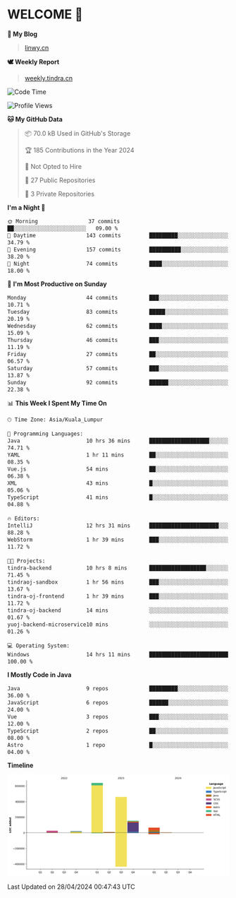 # WELCOME 👋

**🐶 My Blog**
> [linwy.cn](linwy.cn)

**🕊️ Weekly Report**
> [weekly.tindra.cn](weekly.tindra.cn)
<!--START_SECTION:waka-->
![Code Time](http://img.shields.io/badge/Code%20Time-948%20hrs%2018%20mins-blue)

![Profile Views](http://img.shields.io/badge/Profile%20Views-0-blue)

**🐱 My GitHub Data** 

> 📦 70.0 kB Used in GitHub's Storage 
 > 
> 🏆 185 Contributions in the Year 2024
 > 
> 🚫 Not Opted to Hire
 > 
> 📜 27 Public Repositories 
 > 
> 🔑 3 Private Repositories 
 > 
**I'm a Night 🦉** 

```text
🌞 Morning                37 commits          ██░░░░░░░░░░░░░░░░░░░░░░░   09.00 % 
🌆 Daytime                143 commits         █████████░░░░░░░░░░░░░░░░   34.79 % 
🌃 Evening                157 commits         ██████████░░░░░░░░░░░░░░░   38.20 % 
🌙 Night                  74 commits          ████░░░░░░░░░░░░░░░░░░░░░   18.00 % 
```
📅 **I'm Most Productive on Sunday** 

```text
Monday                   44 commits          ███░░░░░░░░░░░░░░░░░░░░░░   10.71 % 
Tuesday                  83 commits          █████░░░░░░░░░░░░░░░░░░░░   20.19 % 
Wednesday                62 commits          ████░░░░░░░░░░░░░░░░░░░░░   15.09 % 
Thursday                 46 commits          ███░░░░░░░░░░░░░░░░░░░░░░   11.19 % 
Friday                   27 commits          ██░░░░░░░░░░░░░░░░░░░░░░░   06.57 % 
Saturday                 57 commits          ███░░░░░░░░░░░░░░░░░░░░░░   13.87 % 
Sunday                   92 commits          ██████░░░░░░░░░░░░░░░░░░░   22.38 % 
```


📊 **This Week I Spent My Time On** 

```text
🕑︎ Time Zone: Asia/Kuala_Lumpur

💬 Programming Languages: 
Java                     10 hrs 36 mins      ███████████████████░░░░░░   74.71 % 
YAML                     1 hr 11 mins        ██░░░░░░░░░░░░░░░░░░░░░░░   08.35 % 
Vue.js                   54 mins             ██░░░░░░░░░░░░░░░░░░░░░░░   06.38 % 
XML                      43 mins             █░░░░░░░░░░░░░░░░░░░░░░░░   05.06 % 
TypeScript               41 mins             █░░░░░░░░░░░░░░░░░░░░░░░░   04.88 % 

🔥 Editors: 
IntelliJ                 12 hrs 31 mins      ██████████████████████░░░   88.28 % 
WebStorm                 1 hr 39 mins        ███░░░░░░░░░░░░░░░░░░░░░░   11.72 % 

🐱‍💻 Projects: 
tindra-backend           10 hrs 8 mins       ██████████████████░░░░░░░   71.45 % 
tindraoj-sandbox         1 hr 56 mins        ███░░░░░░░░░░░░░░░░░░░░░░   13.67 % 
tindra-oj-frontend       1 hr 39 mins        ███░░░░░░░░░░░░░░░░░░░░░░   11.72 % 
tindra-oj-backend        14 mins             ░░░░░░░░░░░░░░░░░░░░░░░░░   01.67 % 
yuoj-backend-microservice10 mins             ░░░░░░░░░░░░░░░░░░░░░░░░░   01.26 % 

💻 Operating System: 
Windows                  14 hrs 11 mins      █████████████████████████   100.00 % 
```

**I Mostly Code in Java** 

```text
Java                     9 repos             █████████░░░░░░░░░░░░░░░░   36.00 % 
JavaScript               6 repos             ██████░░░░░░░░░░░░░░░░░░░   24.00 % 
Vue                      3 repos             ███░░░░░░░░░░░░░░░░░░░░░░   12.00 % 
TypeScript               2 repos             ██░░░░░░░░░░░░░░░░░░░░░░░   08.00 % 
Astro                    1 repo              █░░░░░░░░░░░░░░░░░░░░░░░░   04.00 % 
```



**Timeline**

![Lines of Code chart](https://raw.githubusercontent.com/rieraa/rieraa/main/assets/bar_graph.png)


 Last Updated on 28/04/2024 00:47:43 UTC
<!--END_SECTION:waka-->
